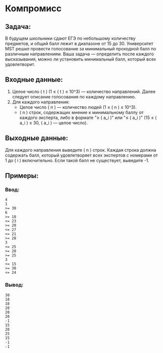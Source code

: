 # Компромисс

## Задача:
В будущем школьники сдают ЕГЭ по небольшому количеству предметов, и общий балл лежит в диапазоне от 15 до 30. Университет MST решил провести голосование за минимальный проходной балл по различным направлениям. Ваша задача — определить после каждого высказывания, можно ли установить минимальный балл, который всех удовлетворит.

## Входные данные:
1. Целое число \( t \) (1 ≤ \( t \) ≤ 10^3) — количество направлений. Далее следует описание голосования по каждому направлению.
2. Для каждого направления: 
   - Целое число \( n \) — количество людей (1 ≤ \( n \) ≤ 10^3).
   - \( n \) строк, содержащих мнение к минимальному баллу от каждого эксперта, либо в формате "≥ \( a_i \)" или "≤ \( a_i \)" (15 ≤ \( a_i \) ≤ 30, \( a_i \) — целое число).

## Выходные данные:
Для каждого направления выведите \( n \) строк. Каждая строка должна содержать балл, который удовлетворяет всех экспертов с номерами от 1 до \( i \) включительно. Если такой балл не существует, выведите -1.

## Примеры:

### Ввод:
```
4
1
>= 30
6
>= 18
<= 23
>= 20
<= 27
<= 21
>= 28
3
<= 25
>= 20
>= 25
3
<= 15
>= 30
<= 24
```
### Вывод:
```
30
18
18
20
20
20
-1
15
20
25
15
-1
-1
```